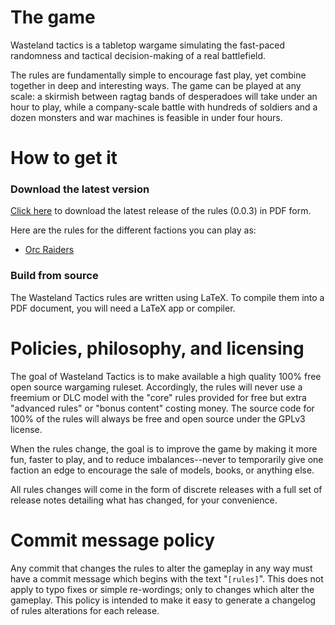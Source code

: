 # The game
Wasteland tactics is a tabletop wargame simulating the fast-paced randomness and tactical decision-making of a real battlefield.

The rules are fundamentally simple to encourage fast play, yet combine together in deep and interesting ways. The game can be played at any scale: a skirmish between ragtag bands of desperadoes will take under an hour to play, while a company-scale battle with hundreds of soldiers and a dozen monsters and war machines is feasible in under four hours.


# How to get it

### Download the latest version
[Click here](https://github.com/Pointedstick/wasteland-tactics/releases/download/v0.0.3-alpha/Rules.0.0.3.pdf) to download the latest release of the rules (0.0.3) in PDF form.

Here are the rules for the different factions you can play as:
- [Orc Raiders](https://github.com/Pointedstick/wasteland-tactics/releases/download/v0.0.3-alpha/Orc.Raiders.0.0.3.pdf)

### Build from source
The Wasteland Tactics rules are written using LaTeX. To compile them into a PDF document, you will need a LaTeX app or compiler.


# Policies, philosophy, and licensing
The goal of Wasteland Tactics is to make available a high quality 100% free open source wargaming ruleset. Accordingly, the rules will never use a freemium or DLC model with the "core" rules provided for free but extra "advanced rules" or "bonus content" costing money. The source code for 100% of the rules will always be free and open source under the GPLv3 license.

When the rules change, the goal is to improve the game by making it more fun, faster to play, and to reduce imbalances--never to temporarily give one faction an edge to encourage the sale of models, books, or anything else.

All rules changes will come in the form of discrete releases with a full set of release notes detailing what has changed, for your convenience.


# Commit message policy
Any commit that changes the rules to alter the gameplay in any way must have a commit message which begins with the text "`[rules]`". This does not apply to typo fixes or simple re-wordings; only to changes which alter the gameplay. This policy is intended to make it easy to generate a changelog of rules alterations for each release.
